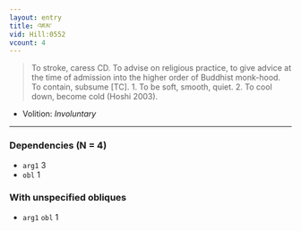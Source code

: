 ```yaml
---
layout: entry
title: འཇམ་
vid: Hill:0552
vcount: 4
---
```

> To stroke, caress CD\. To advise on religious practice, to give advice at the time of admission into the higher order of Buddhist monk-hood\. To contain, subsume [TC]\. 1\. To be soft, smooth, quiet\. 2\. To cool down, become cold (Hoshi 2003)\.

* Volition: _Involuntary_

---

### Dependencies (N = 4)
* `arg1` 3
* `obl` 1


### With unspecified obliques
* `arg1` `obl` 1
